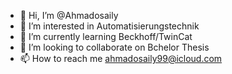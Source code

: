 - 👋 Hi, I’m @Ahmadosaily
- 👀 I’m interested in Automatisierungstechnik
- 🌱 I’m currently learning Beckhoff/TwinCat
- 💞️ I’m looking to collaborate on Bchelor Thesis
- 📫 How to reach me ahmadosaily99@icloud.com

<!---
Ahmadosaily/Ahmadosaily is a ✨ special ✨ repository because its `README.md` (this file) appears on your GitHub profile.
You can click the Preview link to take a look at your changes.
--->
